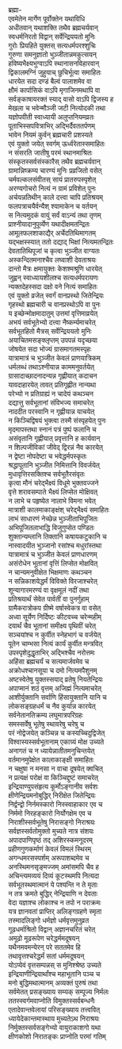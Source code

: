 ब्रह्मा-  
एवमेतेन मार्गेण पूर्वोक्तेन यथाविधि  
अधीतवान् यथाशक्ति तथैव ब्रह्मचर्यवान्  
स्वधर्मनिरतो विद्वान् सर्वेन्द्रिययतो मुनिः  
गुरोः प्रियहिते युक्तस् सत्यधर्मपरश्शुचिः  
गुरुणा समनुज्ञातो भुञ्जीतान्नमकुत्सयन्  
हविष्यभैक्ष्यभुग्वाऽपि स्थानासनविहारवान्  
द्विकालमग्निं जुहुयाच् छुचिर्भूत्वा समाहितः  
धारयेत सदा दण्डं बैल्वं पालाशमेव वा  
क्षौमं कार्पासिकं वाऽपि मृगाजिनमथापि वा  
सर्वङ्काषायरक्तं स्याद् वासो वाऽपि द्विजस्य ह  
मेखला च भवेन्मौञ्जी जटी नित्योदकी तथा  
यज्ञोपवीती स्वाध्यायी अलुप्तनियमव्रतः  
पूताभिस्सपवित्राभिर् अद्भिर्दैवततर्पणम्  
भावेन नियमं कुर्वन् ब्रह्मचारी प्रशस्यते  
एवं युक्तो जयेत् स्वर्गम् ऊर्ध्वरेतास्समाहितः  
न संसरति जातीषु परमं स्थानमाश्रितः  
संस्कृतस्सर्वसंस्कारैस् तथैव ब्रह्मचर्यवान्  
ग्रामान्निष्क्रम्य चारण्यं मुनिः प्रव्रजितो वसेत्  
चर्मवल्कलसंवीतस् सायं प्रातरुपस्पृशेत्  
अरण्यगोचरो नित्यं न ग्रामं प्रविशेत् पुनः  
अर्चयन्नतिथीन् काले दत्त्वा चापि प्रतिश्रयम्  
फलपत्राचयैर्वन्यैश् श्यामाकेन च वर्तयन्  
स नित्यमुदकं वायुं सर्वं वाऽन्यं तथा तृणम्  
प्राश्नीयादानुपूर्व्येण यथादीक्षमतन्द्रितः  
आमूलफलशाकाद्यैर् अर्चेदतिथिमागतम्  
यद्भक्षस्स्यात् ततो दद्याद् भिक्षां नित्यमतन्द्रितः  
देवतातिथिपूजां च कृत्वा भुञ्जीत वाग्यतः  
अस्कन्दितमनाश्चैव लघ्वाशी देवताश्रयः  
दान्तो मैत्रः क्षमायुक्तः केशश्मश्रूणि धारयेत्  
जुह्वन् स्वाध्यायशीलश्च सत्यधर्मपरायणः  
न्यक्तदेहस्सदा दक्षो वने नित्यं समाहितः  
एवं युक्तो व्रजेत् स्वर्गं वानप्रस्थो जितेन्द्रियः  
गृहस्थो ब्रह्मचारी च वानप्रस्थोऽपि वा पुनः  
य इच्छेन्मोक्षमादातुम् उत्तमां वृत्तिमाव्रयेत्  
अभयं सर्वभूतेभ्यो दत्त्वा नैष्कर्म्यमाचरेत्  
सर्वभूतहितो मैत्रस् सर्वेन्द्रिययतो मुनिः  
अयाचितमसङ्क्लृप्तम् उपपन्नं यदृच्छया  
जोषयेत सदा भोज्यं ग्रासमागतमस्पृहः  
यात्रामात्रं च भुञ्जीत केवलं प्राणयात्रिकम्  
धर्मलब्धं तथाऽश्नीयान्न काममनुवर्तयेत्  
ग्रासादाच्छादनादन्यन्न गृह्णीयात् कदाचन  
यावदाहारयेत् तावत् प्रतिगृह्णीत नान्यथा  
परेभ्यो न प्रतिग्राह्यं न चादेयं कथञ्चन  
दद्यात्तु सर्वभूतानां संविभज्य समाचरेत्  
नाददीत परस्वानि न गृह्णीयान्न याचयेत्  
न किञ्चिद्विषयं भुक्त्वा तस्मै संस्पृहयेत् पुनः  
मृदमापस्तथा स्नानं पत्रं पुष्पं फलानि च  
असंवृतानि गृह्णीयात् प्रवृत्तानि ह कार्यवान्  
न शिल्पजीविकां जीवेद् द्विरन्नं नैव कारयेत्  
न द्वेष्टा नोपदेष्टा च भवेद्धर्मपस्कृतः  
श्रद्धापूतानि भुञ्जीत निमित्तानि विवर्जयेत्  
मुधावृत्तिरसक्तिश्च सर्वभूतैरसंवृतः  
कृत्वा मौनं चरेद्भैक्ष्यं विधूमे भुक्तवज्जने  
वृत्ते शरावसम्पाते भैक्ष्यं लिप्सेत मोक्षिवत्  
न लाभे च पहृष्येत नालाभे विमना भवेत्  
मात्राशी कालमाकाङ्क्षंश् चरेद्भैक्ष्यं समाहितः  
लाभं साधारणं नेच्छेन्न भुञ्जीताभिपूजितः  
अभिपूजितलाभाद्धि विजुगुप्सेत पण्डितः  
शुक्तान्यम्लानि तिक्तानि कषायकटुकानि च  
नास्वादयीत भुञ्जानो रसांश्च मधुरांस्तथा  
यात्रामात्रं च भुञ्जीत केवलं प्राणधारणम्  
असंरोधेन भूतानां वृत्तिं लिप्सेत मोक्षवित्  
न चान्यमनुवीक्षेत भिक्षमाणः कथञ्चन  
न सन्निकाशयेद्धर्मं विविक्ते विरजाश्चरेत्  
शून्यागारमरण्यं वा वृक्षमूलं नदीं तथा  
प्रतिश्रयार्थं सेवेत पार्वतीं वा पुनर्गुहाम्  
ग्रामैकरात्रोकप ग्रीष्मे वर्षास्वेकत्र वा वसेत्  
अध्वा सूर्येण निर्दिष्टः कीटवच्च चरेन्महीम्  
दयार्थं चैव भूतानां समीक्ष्य पृथिवीं चरेत्  
सञ्चयांश्च न कुर्वीत स्नेहभागं च वर्जयेत्  
पूतेन चाम्भसा नित्यं कार्यं कुर्वीत मन्त्रवित्  
उपस्पृशेदुद्धृताभिर् अद्भिश्चैव नरोत्तमः  
अहिंसा ब्रह्मचर्यं च सत्यमार्जवमेव च  
अक्रोधश्चानसूया च दमो नित्यमपैशुनम्  
अष्टस्वेतेषु युक्तस्सयाद् व्रतेषु नियतेन्द्रियः  
अपाप्मानं शठं वृत्तम् अजिह्मं नित्यमाचरेत्  
आशीर्युक्तानि सर्वाणि हिंसायुक्तानि यानि च  
लोकसङ्ग्रहधर्मं च नैव कुर्यान्न कारयेत्  
सर्वनेतानतिक्रम्य लघुमात्रपरिग्रहः  
समस्सर्वेषु भूतेषु स्थावरेषु चरेषु च  
परं नोद्वेजयेत् कञ्चिन्न च कस्यच्चिदुद्विजेत्  
विश्वास्यस्सर्वभूतानाम् एकाग्र्यं मोक्ष उच्यते  
अनागतं च न ध्यायेन्नातीतमनुचिन्तयेत्  
वर्तमानमुपेक्षेत कालाकाङ्क्षी समाहितः  
न चक्षुषा न मनसा न वाचा दूषयेत् क्वचित्  
न प्रत्यक्षं परोक्षं वा किञ्चिद्दुष्टं समाचरेत्  
इन्द्रियाण्युपसंहृत्य कूर्मोऽङ्गानीव सर्वशः  
क्षीणेन्द्रियमनोबुद्धिर् निरीक्षेत जितेन्द्रियः  
निर्द्वन्द्वो निर्नमस्कारो निस्स्वाहाकार एव च  
निर्ममो निरहङ्कारो निर्योगक्षेम एव च  
निराशीस्सर्वभूतेषु निरासङ्गो निराश्रयः  
सर्वज्ञस्सर्वतोमुक्तो मुच्यते नात्र संशयः  
अपादपाणिपृष्ठं तद् अशिरस्कमनूदरम्  
प्रहीणगुणकर्माणं केवलं विमलं स्थिरम्  
अगन्धमरसस्पर्शम् अरूपाशब्दमेव च  
अनस्थिमनसृङ्मज्जम् अमांसमपि चैव ह  
अचिन्त्यमव्ययं दिव्यं कूटस्थमपि नित्यदा  
सर्वभूतस्थमात्मानं ये पश्यन्ति न ते मृताः  
न तत्र क्रमते बुद्धिर् नेन्द्रियाणि न देवताः  
वेदा यज्ञाश्च लोकाश्च न तपो न पराक्रमः  
यत्र ज्ञानवतां प्राप्तिर् अलिङ्गग्रहणे स्मृता  
तस्मादलिङ्गो धर्मज्ञो धर्मवृत्तमुनुव्रत  
गूढधर्माश्रितो विद्वान् अज्ञानचरितं चरेत्  
अमूढो मूढरूपेण चरेद्धर्ममदूषयन्  
यथैनमवमन्येरन् परे सततमेव हि  
तथावृत्तश्चरेद्धर्मं सतां धर्ममदूषयन्  
योऽप्येवं वृत्तसम्पन्नस् स मुनिश्श्रेष्ठ उच्यते  
इन्द्रियाणीन्द्रियार्थांश्च महाभूतानि पञ्च च  
मनो बुद्धिमथात्मानम् अव्यक्तं पुरुषं तथा  
सर्वमेतत् प्रसङ्ख्याय सम्यक् सम्पूज्य निर्मलः  
ततस्स्वर्गमवाप्नोति विमुक्तस्सर्वबन्धनैः  
एतादेवान्तवेलायां परिसङ्ख्याय तत्त्ववित्  
ध्यायेदेकान्तमास्थाय मुच्यतेऽथ निराश्रयः  
निर्मुक्तस्सर्वसङ्गेभ्यो वायुराकाशगो यथा  
क्षीणकोशो निरातङ्कः प्राप्नोति परमां गतिम्  
